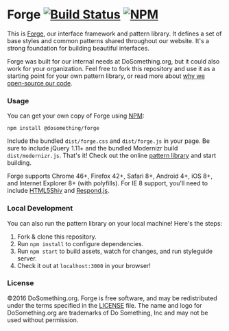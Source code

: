 # Forge [![Build Status](https://img.shields.io/wercker/ci/55c0c3ed603eb27f5318e478.svg)](https://app.wercker.com/#applications/55c0c3ed603eb27f5318e478) [![NPM](https://img.shields.io/npm/v/@dosomething/forge.svg)](https://www.npmjs.com/package/@dosomething/forge)
This is [Forge](http://forge.dosomething.org), our interface framework and pattern library. It defines a set of base styles and common patterns shared throughout our website. It's a strong foundation for building beautiful interfaces.

Forge was built for our internal needs at DoSomething.org, but it could also work for your organization. Feel free to fork this repository and use it as a starting point for your own pattern library, or read more about [why we open-source our code](https://blog.dosomething.org/we-open-sourced-our-code-heres-why-you-should-too/).

### Usage
You can get your own copy of Forge using [NPM](http://npmjs.com):

```
npm install @dosomething/forge
```

Include the bundled `dist/forge.css` and `dist/forge.js` in your page. Be sure to include jQuery 1.11+ and the bundled Modernizr build `dist/modernizr.js`. That's it! Check out the online [pattern library](http://forge.dosomething.org/) and start building.

Forge supports Chrome 46+, Firefox 42+, Safari 8+, Android 4+, iOS 8+, and Internet Explorer 8+ (with polyfills). For IE 8 support, you'll need to include [HTML5Shiv](https://www.github.com/aFarkas/html5shiv) and [Respond.js](https://www.github.com/scottjehl/Respond).

### Local Development 
You can also run the pattern library on your local machine! Here's the steps:

  1. Fork & clone this repository.
  2. Run `npm install` to configure dependencies.
  3. Run `npm start` to build assets, watch for changes, and run styleguide server.
  4. Check it out at `localhost:3000` in your browser!

### License
&copy;2016 DoSomething.org. Forge is free software, and may be redistributed under the terms specified in the [LICENSE](https://github.com/DoSomething/forge/blob/dev/LICENSE) file. The name and logo for DoSomething.org are trademarks of Do Something, Inc and may not be used without permission.
